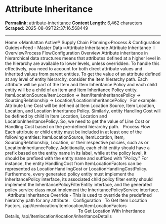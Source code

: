 # Attribute Inheritance 

**Permalink:** attribute-inheritance
**Content Length:** 6,462 characters
**Scraped:** 2025-08-09T22:37:16.568449

---

Home &rsaquo;&rsaquo;Manhattan Active® Supply Chain Planning&rsaquo;&rsaquo;Process &amp; Configuration Guides&rsaquo;&rsaquo;Feed - Master Data ››Attribute Inheritance Attribute Inheritance &nbsp;I&nbsp; OverviewProcess FlowConfiguration Overview Attribute inheritance in hierarchical data structures means that attributes defined at a higher level in the hierarchy are available to lower levels, unless overridden. To handle this effectively, you need to account for both direct attribute values and inherited values from parent entities. To get the value of an attribute defined at any level of entity hierarchy, consider the Item hierarchy path. Each attribute will be part of the Item and Item Inheritance Policy and each child entity will be a child of an Item and Item Inheritance Policy entity. &nbsp; ItemLocationSource/ItemLocation &rarr;&nbsp;Item/ItemInheritancePolicy &rarr; SourcingRelationship &rarr; Location/LocationInheritancePolicy &nbsp; For example: Attribute Line Cost will be defined at Item Location Source, Item Location, Location, and Location Inheritance Policy. Similarly, entity Handling Cost will be defined by child in Item Location, Location and LocationInheritancePolicy. So, we need to get the value of Line Cost or Handling Cost based on the pre-defined hierarchy path. &nbsp; Process Flow &nbsp; Each attribute or child entity must be included in at least one of the following entities: ItemLocationSource, ItemLocation, Item, SourcingRelationship, Location, or their respective policies, such as or LocationInheritancePolicy. Additionally, each child entity should have a prefix based on the entity name in its label, while at the policy level, it should be prefixed with the entity name and suffixed with &quot;Policy.&quot; For instance, the entity HandlingCost from ItemLocationFactors can be represented as LocationHandlingCost or LocationHandlingCostPolicy. Furthermore, every generated policy entity must implement the InheritancePolicy interface, its associated child policy filter entity should implement the InheritancePolicyFilterEntity interface, and the generated policy service class must implement the InheritancePolicyService interface. &nbsp; Attribute Inheritance Override - This is used to override the predefined hierarchy path for any attribute. &nbsp; Configuration &nbsp; To Get Item Location Factors, /api/itemlocation/itemlocation/itemLocationFactors&nbsp; &nbsp; &nbsp; &nbsp;&nbsp;&nbsp; &nbsp; &nbsp; &nbsp; &nbsp; &nbsp; &nbsp; &nbsp; &nbsp; &nbsp; &nbsp; &nbsp; &nbsp; &nbsp; &nbsp; &nbsp; &nbsp; &nbsp; &nbsp; &nbsp; &nbsp; &nbsp; &nbsp; &nbsp; &nbsp; &nbsp; &nbsp; &nbsp; &nbsp; &nbsp; &nbsp; &nbsp; &nbsp; &nbsp; &nbsp; &nbsp; &nbsp; &nbsp; &nbsp; &nbsp; To&nbsp;Get Location With Inhertiance Details, /api/itemlocation/location/inheritanceDetails